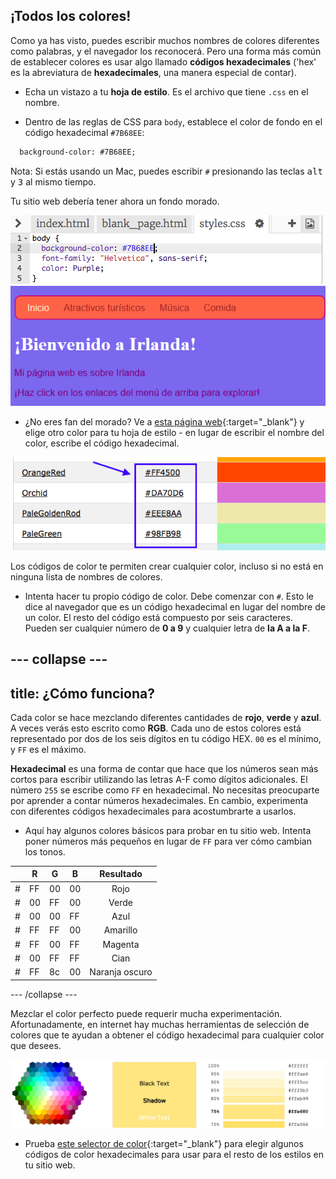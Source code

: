 ## ¡Todos los colores!

Como ya has visto, puedes escribir muchos nombres de colores diferentes como palabras, y el navegador los reconocerá. Pero una forma más común de establecer colores es usar algo llamado **códigos hexadecimales** ('hex' es la abreviatura de **hexadecimales**, una manera especial de contar).

+ Echa un vistazo a tu **hoja de estilo**. Es el archivo que tiene `.css` en el nombre.

+ Dentro de las reglas de CSS para `body`, establece el color de fondo en el código hexadecimal `#7B68EE`:

```html
  background-color: #7B68EE;
```

Nota: Si estás usando un Mac, puedes escribir `#` presionando las teclas <kbd>alt</kbd> y <kbd>3</kbd> al mismo tiempo.

Tu sitio web debería tener ahora un fondo morado.

![](images/HexColourFirst.png)
![](images/HexColourFirstResult.png)

+ ¿No eres fan del morado? Ve a [esta página web](http://dojo.soy/html2-colors){:target="_blank"} y elige otro color para tu hoja de estilo - en lugar de escribir el nombre del color, escribe el código hexadecimal. 

![](images/ColorNamesHex.png)

Los códigos de color te permiten crear cualquier color, incluso si no está en ninguna lista de nombres de colores.

+ Intenta hacer tu propio código de color. Debe comenzar con `#`. Esto le dice al navegador que es un código hexadecimal en lugar del nombre de un color. El resto del código está compuesto por seis caracteres. Pueden ser cualquier número de **0 a 9** y cualquier letra de **la A a la F**.

--- collapse ---
---
title: ¿Cómo funciona?
---

Cada color se hace mezclando diferentes cantidades de **rojo**, **verde** y **azul**. A veces verás esto escrito como **RGB**. Cada uno de estos colores está representado por dos de los seis dígitos en tu código HEX. `00` es el mínimo, y `FF` es el máximo.

**Hexadecimal** es una forma de contar que hace que los números sean más cortos para escribir utilizando las letras A-F como dígitos adicionales. El número `255` se escribe como `FF` en hexadecimal. No necesitas preocuparte por aprender a contar números hexadecimales. En cambio, experimenta con diferentes códigos hexadecimales para acostumbrarte a usarlos.

+ Aquí hay algunos colores básicos para probar en tu sitio web. Intenta poner números más pequeños en lugar de `FF` para ver cómo cambian los tonos.

|      | R  | G  | B  |   Resultado    |
| ---- | -- | -- | -- |:--------------:|
| \# | FF | 00 | 00 |      Rojo      |
| \# | 00 | FF | 00 |     Verde      |
| \# | 00 | 00 | FF |      Azul      |
| \# | FF | FF | 00 |    Amarillo    |
| \# | FF | 00 | FF |    Magenta     |
| \# | 00 | FF | FF |      Cian      |
| \# | FF | 8c | 00 | Naranja oscuro |

--- /collapse ---

Mezclar el color perfecto puede requerir mucha experimentación. Afortunadamente, en internet hay muchas herramientas de selección de colores que te ayudan a obtener el código hexadecimal para cualquier color que desees.

![](images/W3ColorPicker.png)

+ Prueba [este selector de color](http://dojo.soy/html2-color-picker){:target="_blank"} para elegir algunos códigos de color hexadecimales para usar para el resto de los estilos en tu sitio web.